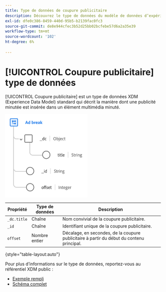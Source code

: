 ```yaml
---
title: Type de données de coupure publicitaire
description: Découvrez le type de données du modèle de données d’expérience (XDM) de coupure publicitaire.
exl-id: dfe0c386-8459-440d-95b5-b2139fac0fc3
source-git-commit: de8e944cfec3b52d25bb02bcfebe57d6a2a35e39
workflow-type: tm+mt
source-wordcount: '102'
ht-degree: 6%

---
```


# [!UICONTROL Coupure publicitaire] type de données

[!UICONTROL Coupure publicitaire] est un type de données XDM (Experience Data Model) standard qui décrit la manière dont une publicité minutée est insérée dans un élément multimédia minuté.

![Structure du type de données](../images/data-types/ad-break.png)

| Propriété | Type de données | Description |
| --- | --- | --- |
| `_dc.title` | Chaîne | Nom convivial de la coupure publicitaire. |
| `_id` | Chaîne | Identifiant unique de la coupure publicitaire. |
| `offset` | Nombre entier | Décalage, en secondes, de la coupure publicitaire à partir du début du contenu principal. |

{style="table-layout:auto"}

Pour plus d’informations sur le type de données, reportez-vous au référentiel XDM public :

* [Exemple rempli](https://github.com/adobe/xdm/blob/master/components/datatypes/marketing/advertising-break.example.1.json)
* [Schéma complet](https://github.com/adobe/xdm/blob/master/components/datatypes/marketing/advertising-break.schema.json)
